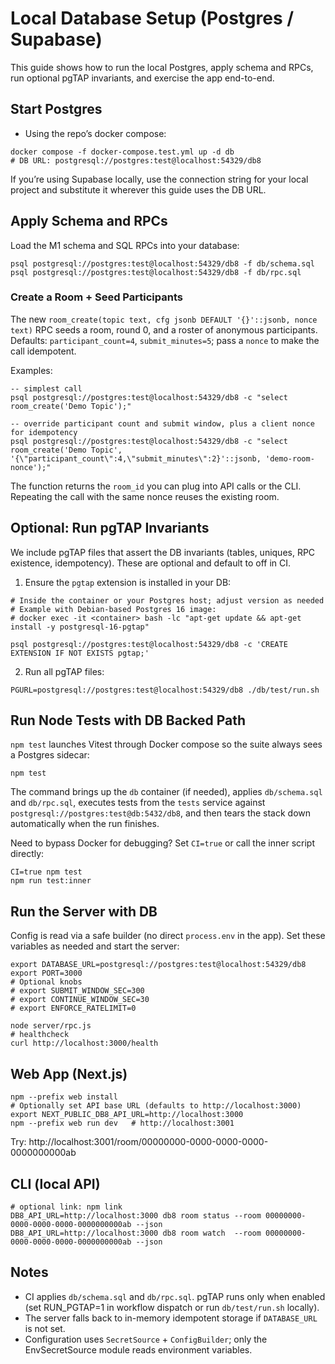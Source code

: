# Local Database Setup (Postgres / Supabase)

This guide shows how to run the local Postgres, apply schema and RPCs, run optional pgTAP invariants, and exercise the app end-to-end.

## Start Postgres

- Using the repo’s docker compose:

```
docker compose -f docker-compose.test.yml up -d db
# DB URL: postgresql://postgres:test@localhost:54329/db8
```

If you’re using Supabase locally, use the connection string for your local project and substitute it wherever this guide uses the DB URL.

## Apply Schema and RPCs

Load the M1 schema and SQL RPCs into your database:

```
psql postgresql://postgres:test@localhost:54329/db8 -f db/schema.sql
psql postgresql://postgres:test@localhost:54329/db8 -f db/rpc.sql
```

### Create a Room + Seed Participants

The new `room_create(topic text, cfg jsonb DEFAULT '{}'::jsonb, nonce text)` RPC seeds a room, round 0, and a roster of anonymous participants. Defaults: `participant_count=4`, `submit_minutes=5`; pass a `nonce` to make the call idempotent.

Examples:

```
-- simplest call
psql postgresql://postgres:test@localhost:54329/db8 -c "select room_create('Demo Topic');"

-- override participant count and submit window, plus a client nonce for idempotency
psql postgresql://postgres:test@localhost:54329/db8 -c "select room_create('Demo Topic', '{\"participant_count\":4,\"submit_minutes\":2}'::jsonb, 'demo-room-nonce');"
```

The function returns the `room_id` you can plug into API calls or the CLI. Repeating the call with the same nonce reuses the existing room.

## Optional: Run pgTAP Invariants

We include pgTAP files that assert the DB invariants (tables, uniques, RPC existence, idempotency). These are optional and default to off in CI.

1. Ensure the `pgtap` extension is installed in your DB:

```
# Inside the container or your Postgres host; adjust version as needed
# Example with Debian-based Postgres 16 image:
# docker exec -it <container> bash -lc "apt-get update && apt-get install -y postgresql-16-pgtap"

psql postgresql://postgres:test@localhost:54329/db8 -c 'CREATE EXTENSION IF NOT EXISTS pgtap;'
```

2. Run all pgTAP files:

```
PGURL=postgresql://postgres:test@localhost:54329/db8 ./db/test/run.sh
```

## Run Node Tests with DB Backed Path

`npm test` launches Vitest through Docker compose so the suite always sees a Postgres sidecar:

```
npm test
```

The command brings up the `db` container (if needed), applies `db/schema.sql` and `db/rpc.sql`, executes tests from the `tests` service against `postgresql://postgres:test@db:5432/db8`, and then tears the stack down automatically when the run finishes.

Need to bypass Docker for debugging? Set `CI=true` or call the inner script directly:

```
CI=true npm test
npm run test:inner
```

## Run the Server with DB

Config is read via a safe builder (no direct `process.env` in the app). Set these variables as needed and start the server:

```
export DATABASE_URL=postgresql://postgres:test@localhost:54329/db8
export PORT=3000
# Optional knobs
# export SUBMIT_WINDOW_SEC=300
# export CONTINUE_WINDOW_SEC=30
# export ENFORCE_RATELIMIT=0

node server/rpc.js
# healthcheck
curl http://localhost:3000/health
```

## Web App (Next.js)

```
npm --prefix web install
# Optionally set API base URL (defaults to http://localhost:3000)
export NEXT_PUBLIC_DB8_API_URL=http://localhost:3000
npm --prefix web run dev   # http://localhost:3001
```

Try: http://localhost:3001/room/00000000-0000-0000-0000-0000000000ab

## CLI (local API)

```
# optional link: npm link
DB8_API_URL=http://localhost:3000 db8 room status --room 00000000-0000-0000-0000-0000000000ab --json
DB8_API_URL=http://localhost:3000 db8 room watch  --room 00000000-0000-0000-0000-0000000000ab --json
```

## Notes

- CI applies `db/schema.sql` and `db/rpc.sql`. pgTAP runs only when enabled (set RUN_PGTAP=1 in workflow dispatch or run `db/test/run.sh` locally).
- The server falls back to in-memory idempotent storage if `DATABASE_URL` is not set.
- Configuration uses `SecretSource` + `ConfigBuilder`; only the EnvSecretSource module reads environment variables.
